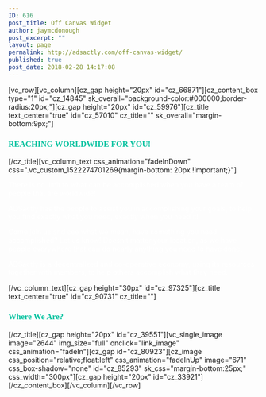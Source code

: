 ```yaml
---
ID: 616
post_title: Off Canvas Widget
author: jaymcdonough
post_excerpt: ""
layout: page
permalink: http://adsactly.com/off-canvas-widget/
published: true
post_date: 2018-02-28 14:17:08
---
```

[vc_row][vc_column][cz_gap height="20px" id="cz_66871"][cz_content_box type="1" id="cz_14845" sk_overall="background-color:#000000;border-radius:20px;"][cz_gap height="20px" id="cz_59976"][cz_title text_center="true" id="cz_57010" cz_title="" sk_overall="margin-bottom:9px;"]
<h3><span style="font-family: Quicksand; color: #00c19e;">REACHING WORLDWIDE FOR YOU!
</span></h3>
[/cz_title][vc_column_text css_animation="fadeInDown" css=".vc_custom_1522274701269{margin-bottom: 20px !important;}"]
<div style="line-height: 1.2;">

<span style="color: #ffffff;">There is no limit to what can be accomplished when you have a team of people that are worldwide!</span>

<span style="color: #ffffff;">ADSactly has the people to assist you in accomplishing your goals, to help you find exactly what you need, exactly when you need it!</span>

<span style="color: #ffffff;">Come join us and see what we mean, have something you need accomplished? Let us know! Doesn’t matter your location, as we have people everywhere that can do nearly anything you need to have done.</span>

<span style="color: #ffffff;">ADSactly is a decentralized and co-operative economy, using its resources together with members, to help others accomplish what they need.</span>

</div>
[/vc_column_text][cz_gap height="30px" id="cz_97325"][cz_title text_center="true" id="cz_90731" cz_title=""]
<h3><span style="font-family: Quicksand; color: #00c19e;">Where We Are?
</span></h3>
[/cz_title][cz_gap height="20px" id="cz_39551"][vc_single_image image="2644" img_size="full" onclick="link_image" css_animation="fadeIn"][cz_gap id="cz_80923"][cz_image css_position="relative;float:left" css_animation="fadeInUp" image="671" css_box-shadow="none" id="cz_85293" sk_css="margin-bottom:25px;" css_width="300px"][cz_gap height="20px" id="cz_33921"][/cz_content_box][/vc_column][/vc_row]